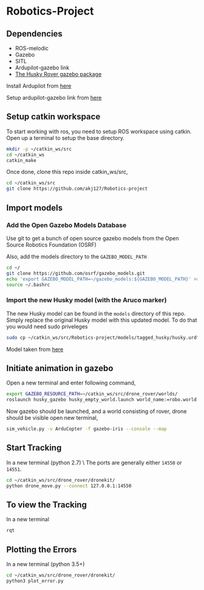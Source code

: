 # Robotics-Project

## Dependencies

- ROS-melodic
- Gazebo
- SITL
- Ardupilot-gazebo link
- [The Husky Rover gazebo package](http://wiki.ros.org/husky_gazebo/Tutorials/Simulating%20Husky)

Install Ardupilot from [here](https://ardupilot.org/dev/docs/building-setup-linux.html#building-setup-linux)

Setup ardupilot-gazebo link from [here](https://github.com/khancyr/ardupilot_gazebo)

## Setup catkin workspace

To start working with ros, you need to setup ROS workspace using catkin. Open up a terminal to setup the base directory.

```bash
mkdir -p ~/catkin_ws/src
cd ~/catkin_ws
catkin_make
```

Once done, clone this repo inside catkin_ws/src,

```bash
cd ~/catkin_ws/src
git clone https://github.com/akj127/Robotics-project
```

## Import models

### Add the Open Gazebo Models Database

Use git to get a bunch of open source gazebo models from the Open Source Robotics Foundation (OSRF) 

Also, add the models directory to the `GAZEBO_MODEL_PATH`

```bash
cd ~/
git clone https://github.com/osrf/gazebo_models.git
echo 'export GAZEBO_MODEL_PATH=~/gazebo_models:${GAZEBO_MODEL_PATH}' >> ~/.bashrc
source ~/.bashrc
```

### Import the new Husky model (with the Aruco marker)

The new Husky model can be found in the `models` directory of this repo. Simply replace the original Husky model with this updated model. To do that you would need sudo priveleges

```bash
sudo cp ~/catkin_ws/src/Robotics-project/models/tagged_husky/husky.urdf.xacro $(catkin_find husky_description/urdf)/
```

Model taken from [here](https://github.com/mzahana/mavros_apriltag_tracking)

## Initiate animation in gazebo

Open a new terminal and enter following command,

```bash
export GAZEBO_RESOURCE_PATH=~/catkin_ws/src/drone_rover/worlds/
roslaunch husky_gazebo husky_empty_world.launch world_name:=robo.world
```

Now gazebo should be launched, and a world consisting of rover, drone should be visible
open new terminal,

```bash
sim_vehicle.py -v ArduCopter -f gazebo-iris --console --map
```

## Start Tracking
In a new terminal (python 2.7) \\
The ports are generally either `14550` or `14551`.
```bash
cd ~/catkin_ws/src/drone_rover/dronekit/
python drone_move.py --connect 127.0.0.1:14550
```

## To view the Tracking
In a new terminal 
```bash
rqt
```

## Plotting the Errors
In a new terminal (python 3.5+)
```bash
cd ~/catkin_ws/src/drone_rover/dronekit/
python3 plot_error.py
```
